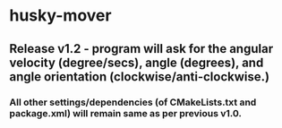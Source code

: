 # husky-mover

## Release v1.2 - program will ask for the angular velocity (degree/secs), angle (degrees), and angle orientation (clockwise/anti-clockwise.)

### All other settings/dependencies (of CMakeLists.txt and package.xml) will remain same as per previous v1.0.

